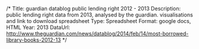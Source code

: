 /*
Title: guardian datablog public lending right 2012 - 2013
Description: public lending right data from 2013, analysed by the guardian.  visualisations and link to download spreadsheet
Type: Spreadsheet
Format: google docs, HTML
Year: 2013
DataUrl: http://www.theguardian.com/news/datablog/2014/feb/14/most-borrowed-library-books-2012-13
*/